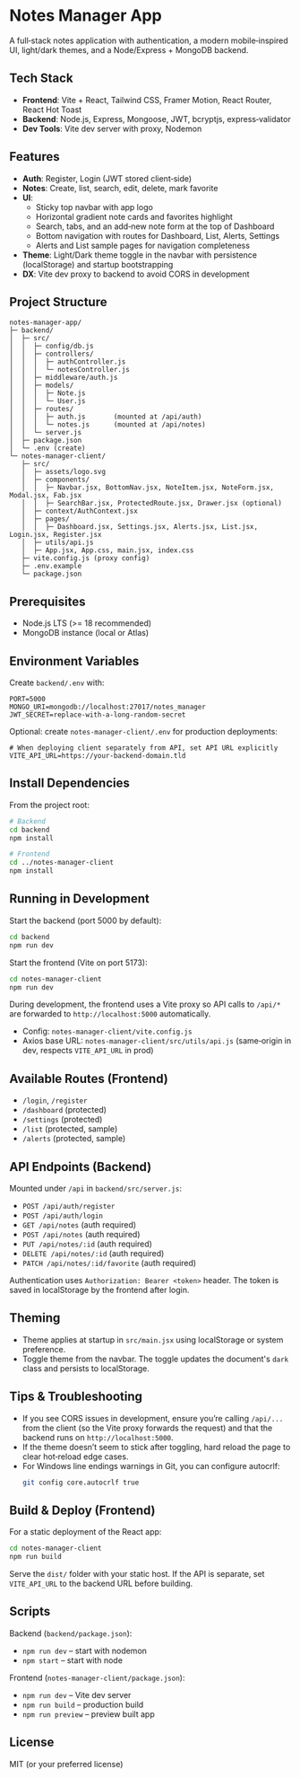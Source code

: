 # Notes Manager App

A full‑stack notes application with authentication, a modern mobile‑inspired UI, light/dark themes, and a Node/Express + MongoDB backend.

## Tech Stack
- **Frontend**: Vite + React, Tailwind CSS, Framer Motion, React Router, React Hot Toast
- **Backend**: Node.js, Express, Mongoose, JWT, bcryptjs, express‑validator
- **Dev Tools**: Vite dev server with proxy, Nodemon

## Features
- **Auth**: Register, Login (JWT stored client‑side)
- **Notes**: Create, list, search, edit, delete, mark favorite
- **UI**:
  - Sticky top navbar with app logo
  - Horizontal gradient note cards and favorites highlight
  - Search, tabs, and an add‑new note form at the top of Dashboard
  - Bottom navigation with routes for Dashboard, List, Alerts, Settings
  - Alerts and List sample pages for navigation completeness
- **Theme**: Light/Dark theme toggle in the navbar with persistence (localStorage) and startup bootstrapping
- **DX**: Vite dev proxy to backend to avoid CORS in development

## Project Structure
```
notes-manager-app/
├─ backend/
│  ├─ src/
│  │  ├─ config/db.js
│  │  ├─ controllers/
│  │  │  ├─ authController.js
│  │  │  └─ notesController.js
│  │  ├─ middleware/auth.js
│  │  ├─ models/
│  │  │  ├─ Note.js
│  │  │  └─ User.js
│  │  ├─ routes/
│  │  │  ├─ auth.js       (mounted at /api/auth)
│  │  │  └─ notes.js      (mounted at /api/notes)
│  │  └─ server.js
│  ├─ package.json
│  └─ .env (create)
└─ notes-manager-client/
   ├─ src/
   │  ├─ assets/logo.svg
   │  ├─ components/
   │  │  ├─ Navbar.jsx, BottomNav.jsx, NoteItem.jsx, NoteForm.jsx, Modal.jsx, Fab.jsx
   │  │  ├─ SearchBar.jsx, ProtectedRoute.jsx, Drawer.jsx (optional)
   │  ├─ context/AuthContext.jsx
   │  ├─ pages/
   │  │  ├─ Dashboard.jsx, Settings.jsx, Alerts.jsx, List.jsx, Login.jsx, Register.jsx
   │  ├─ utils/api.js
   │  ├─ App.jsx, App.css, main.jsx, index.css
   ├─ vite.config.js (proxy config)
   ├─ .env.example
   └─ package.json
```

## Prerequisites
- Node.js LTS (>= 18 recommended)
- MongoDB instance (local or Atlas)

## Environment Variables
Create `backend/.env` with:
```
PORT=5000
MONGO_URI=mongodb://localhost:27017/notes_manager
JWT_SECRET=replace-with-a-long-random-secret
```
Optional: create `notes-manager-client/.env` for production deployments:
```
# When deploying client separately from API, set API URL explicitly
VITE_API_URL=https://your-backend-domain.tld
```

## Install Dependencies
From the project root:
```bash
# Backend
cd backend
npm install

# Frontend
cd ../notes-manager-client
npm install
```

## Running in Development
Start the backend (port 5000 by default):
```bash
cd backend
npm run dev
```

Start the frontend (Vite on port 5173):
```bash
cd notes-manager-client
npm run dev
```

During development, the frontend uses a Vite proxy so API calls to `/api/*` are forwarded to `http://localhost:5000` automatically.
- Config: `notes-manager-client/vite.config.js`
- Axios base URL: `notes-manager-client/src/utils/api.js` (same‑origin in dev, respects `VITE_API_URL` in prod)

## Available Routes (Frontend)
- `/login`, `/register`
- `/dashboard` (protected)
- `/settings` (protected)
- `/list` (protected, sample)
- `/alerts` (protected, sample)

## API Endpoints (Backend)
Mounted under `/api` in `backend/src/server.js`:
- `POST /api/auth/register`
- `POST /api/auth/login`
- `GET /api/notes` (auth required)
- `POST /api/notes` (auth required)
- `PUT /api/notes/:id` (auth required)
- `DELETE /api/notes/:id` (auth required)
- `PATCH /api/notes/:id/favorite` (auth required)

Authentication uses `Authorization: Bearer <token>` header. The token is saved in localStorage by the frontend after login.

## Theming
- Theme applies at startup in `src/main.jsx` using localStorage or system preference.
- Toggle theme from the navbar. The toggle updates the document's `dark` class and persists to localStorage.

## Tips & Troubleshooting
- If you see CORS issues in development, ensure you’re calling `/api/...` from the client (so the Vite proxy forwards the request) and that the backend runs on `http://localhost:5000`.
- If the theme doesn’t seem to stick after toggling, hard reload the page to clear hot‑reload edge cases.
- For Windows line endings warnings in Git, you can configure autocrlf:
  ```bash
  git config core.autocrlf true
  ```

## Build & Deploy (Frontend)
For a static deployment of the React app:
```bash
cd notes-manager-client
npm run build
```
Serve the `dist/` folder with your static host. If the API is separate, set `VITE_API_URL` to the backend URL before building.

## Scripts
Backend (`backend/package.json`):
- `npm run dev` – start with nodemon
- `npm start` – start with node

Frontend (`notes-manager-client/package.json`):
- `npm run dev` – Vite dev server
- `npm run build` – production build
- `npm run preview` – preview built app

## License
MIT (or your preferred license)
